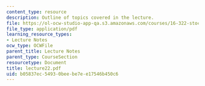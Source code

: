```yaml
---
content_type: resource
description: Outline of topics covered in the lecture.
file: https://ol-ocw-studio-app-qa.s3.amazonaws.com/courses/16-322-stochastic-estimation-and-control-fall-2004/b05837ec54930beebe7ee17546b450c6_lecture22.pdf
file_type: application/pdf
learning_resource_types:
- Lecture Notes
ocw_type: OCWFile
parent_title: Lecture Notes
parent_type: CourseSection
resourcetype: Document
title: lecture22.pdf
uid: b05837ec-5493-0bee-be7e-e17546b450c6
---
```

